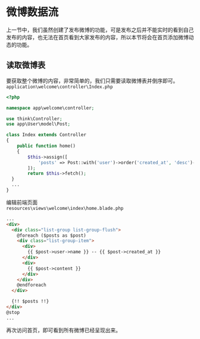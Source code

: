 # 微博数据流

上一节中，我们虽然创建了发布微博的功能，可是发布之后并不能实时的看到自己发布的内容，也无法在首页看到大家发布的内容，所以本节将会在首页添加微博动态的功能。

## 读取微博表

要获取整个微博的内容，非常简单的，我们只需要读取微博表并倒序即可。  
`application\welcome\controller\Index.php`

~~~php
<?php

namespace app\welcome\controller;

use think\Controller;
use app\User\model\Post;

class Index extends Controller
{
	public function home()
	{
		$this->assign([
			'posts' => Post::with('user')->order('created_at', 'desc')->paginate(20)
		]);
		return $this->fetch();
  }
  ...
}
~~~

编辑前端页面  
`resources\views\welcome\index\home.blade.php`

~~~html
...
<div>
  <div class="list-group list-group-flush">
    @foreach ($posts as $post)
    <div class="list-group-item">
      <div>
        {{ $post->user->name }} -- {{ $post->created_at }}
      </div>
      <div>
        {{ $post->content }}
      </div>
    </div>
    @endforeach
  </div>

  {!! $posts !!}
</div>
@stop
...
~~~

再次访问首页，即可看到所有微博已经呈现出来。